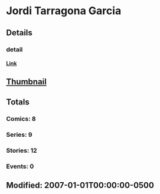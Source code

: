 # Jordi Tarragona Garcia 
## Details
### detail
#### [Link](http://marvel.com/comics/creators/11615/jordi_tarragona_garcia?utm_campaign=apiRef&utm_source=225578a89fc76f3d20fbffda5d17a88d)
## [Thumbnail](http://i.annihil.us/u/prod/marvel/i/mg/b/40/image_not_available.jpg)
## Totals
### Comics: 8
### Series: 9
### Stories: 12
### Events: 0
## Modified: 2007-01-01T00:00:00-0500